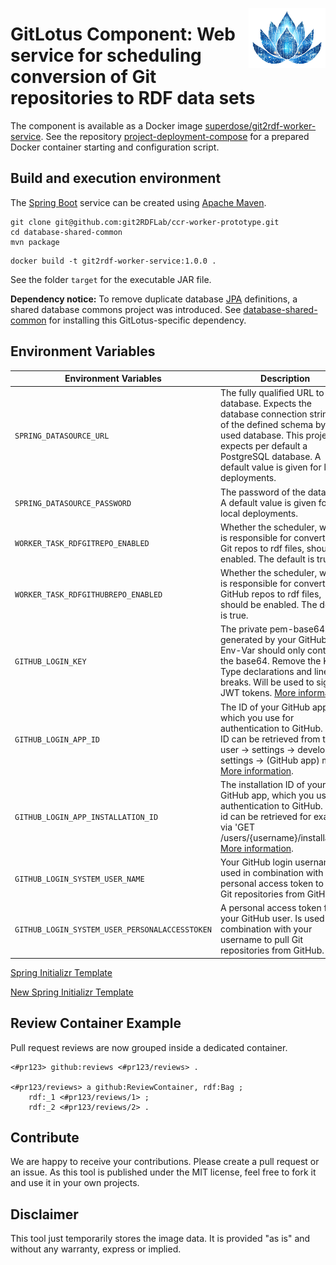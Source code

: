 <a href="https://github.com/git2RDFLab/"><img align="right" role="right" height="96" src="https://github.com/git2RDFLab/.github/blob/main/profile/images/GitLotus-logo.png?raw=true" style="height: 96px;z-index: 1000000" title="GitLotus" alt="GitLotus"/></a>

# GitLotus Component: Web service for scheduling conversion of Git repositories to RDF data sets

The component is available as a Docker image [superdose/git2rdf-worker-service](https://hub.docker.com/r/superdose/git2rdf-worker-service/tags).
See the repository [project-deployment-compose](https://github.com/git2RDFLab/project-deployment-compose/tree/main) for a prepared Docker container starting and configuration script.

## Build and execution environment

The [Spring Boot](https://spring.io/projects/spring-boot) service can be created using [Apache Maven](https://maven.apache.org/).

```ShellSession
git clone git@github.com:git2RDFLab/ccr-worker-prototype.git
cd database-shared-common
mvn package
```

```DockerImage
docker build -t git2rdf-worker-service:1.0.0 .

```

See the folder `target` for the executable JAR file.

**Dependency notice:** To remove duplicate database [JPA](https://spring.io/projects/spring-data-jpa) definitions, a shared database commons project was introduced. See [database-shared-common](https://github.com/git2RDFLab/database-shared-common/) for installing this GitLotus-specific dependency.

## Environment Variables

| Environment Variables                        | Description                                                                                                                                                                                                                                                                                                                                 |
|----------------------------------------------|---------------------------------------------------------------------------------------------------------------------------------------------------------------------------------------------------------------------------------------------------------------------------------------------------------------------------------------------|
| `SPRING_DATASOURCE_URL`                        | The fully qualified URL to the database. Expects the database connection string as of the defined schema by the used database. This project expects per default a PostgreSQL database. A default value is given for local deployments.                                                                                                       |
| `SPRING_DATASOURCE_PASSWORD`                   | The password of the database. A default value is given for local deployments.                                                                                                                                                                                                                                                               |
| `WORKER_TASK_RDFGITREPO_ENABLED`               | Whether the scheduler, which is responsible for converting Git repos to rdf files, should be enabled. The default is true.                                                                                                                                                                                                                      |
| `WORKER_TASK_RDFGITHUBREPO_ENABLED`            | Whether the scheduler, which is responsible for converting GitHub repos to rdf files, should be enabled. The default is true.                                                                                                                                                                                                                   |
| `GITHUB_LOGIN_KEY`                             | The private pem-base64-key generated by your GitHub app. Env-Var should only contain the base64. Remove the Key-Type declarations and line breaks. Will be used to sign JWT tokens. [More information](https://docs.github.com/en/apps/creating-github-apps/authenticating-with-a-github-app/managing-private-keys-for-github-apps). |
| `GITHUB_LOGIN_APP_ID`                          | The ID of your GitHub app, which you use for authentication to GitHub. The ID can be retrieved from the user -> settings -> developer settings -> (GitHub app) menu. [More information](https://docs.github.com/en/apps/creating-github-apps/authenticating-with-a-github-app/generating-a-json-web-token-jwt-for-a-github-app).     |
| `GITHUB_LOGIN_APP_INSTALLATION_ID`             | The installation ID of your GitHub app, which you use for authentication to GitHub. The id can be retrieved for example via 'GET /users/{username}/installation'. [More information](https://docs.github.com/en/apps/creating-github-apps/authenticating-with-a-github-app/authenticating-as-a-github-app-installation).             |
| `GITHUB_LOGIN_SYSTEM_USER_NAME`                | Your GitHub login username. Is used in combination with your personal access token to pull Git repositories from GitHub.                                                                                                                                                                                                                           |
| `GITHUB_LOGIN_SYSTEM_USER_PERSONALACCESSTOKEN` | A personal access token for your GitHub user. Is used in combination with your username to pull Git repositories from GitHub.                                                                                                                                                                                                                      |

[Spring Initializr Template](https://start.spring.io/#!type=maven-project&language=java&platformVersion=3.2.2&packaging=jar&jvmVersion=21&groupId=de.leipzig.htwk.gitrdf&artifactId=worker&name=worker&description=Archetype%20project%20for%20HTWK%20Leipzig%20-%20Project%20to%20transform%20git%20to%20RDF&packageName=de.leipzig.htwk.gitrdf.worker&dependencies=lombok,devtools,data-jpa,postgresql,testcontainers,integration)

[New Spring Initializr Template](https://start.spring.io/#!type=maven-project&language=java&platformVersion=3.2.2&packaging=jar&jvmVersion=21&groupId=de.leipzig.htwk.gitrdf&artifactId=worker&name=worker&description=Archetype%20project%20for%20HTWK%20Leipzig%20-%20Project%20to%20transform%20git%20to%20RDF&packageName=de.leipzig.htwk.gitrdf.worker&dependencies=lombok,devtools,data-jpa,postgresql,testcontainers,integration,flyway)


## Review Container Example

Pull request reviews are now grouped inside a dedicated container.

```turtle
<#pr123> github:reviews <#pr123/reviews> .

<#pr123/reviews> a github:ReviewContainer, rdf:Bag ;
    rdf:_1 <#pr123/reviews/1> ;
    rdf:_2 <#pr123/reviews/2> .
```


## Contribute

We are happy to receive your contributions. 
Please create a pull request or an issue. 
As this tool is published under the MIT license, feel free to fork it and use it in your own projects.

## Disclaimer

This tool just temporarily stores the image data. 
It is provided "as is" and without any warranty, express or implied.


